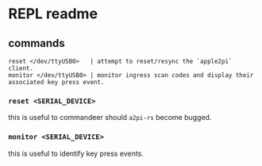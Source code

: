 # REPL readme

## commands

```
reset </dev/ttyUSB0>   | attempt to reset/resync the `apple2pi` client.
monitor </dev/ttyUSB0> | monitor ingress scan codes and display their associated key press event.
```

### `reset <SERIAL_DEVICE>`

this is useful to commandeer should `a2pi-rs` become bugged.

### `monitor <SERIAL_DEVICE>`

this is useful to identify key press events.
